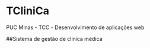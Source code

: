 # TCliniCa
PUC Minas - TCC - Desenvolvimento de aplicações web

##Sistema de gestão de clínica médica

